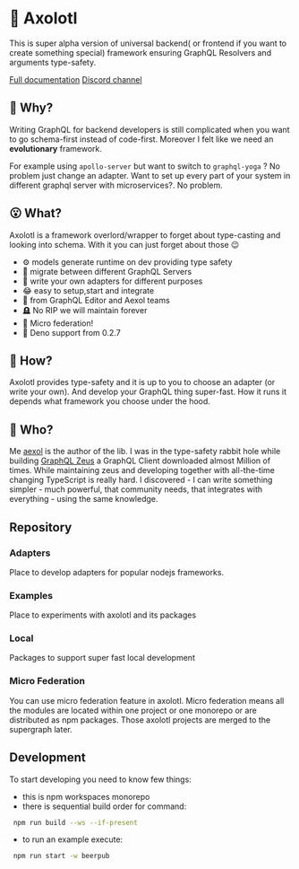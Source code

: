 # 🦎 Axolotl

This is super alpha version of universal backend( or frontend if you want to create something special) framework ensuring GraphQL Resolvers and arguments type-safety. 

[Full documentation](https://axolotl-docs.vercel.app)
[Discord channel](https://discord.gg/f8SfgGBHRz)

## 🤔 Why? 

Writing GraphQL for backend developers is still complicated when you want to go schema-first instead of code-first. Moreover I felt like we need an **evolutionary** framework. 

For example using `apollo-server` but want to switch to `graphql-yoga` ? No problem just change an adapter. 
Want to set up every part of your system in different graphql server with microservices?. No problem.

## 😮 What?

Axolotl is a framework overlord/wrapper to forget about type-casting and looking into schema. With it you can just forget about those 😉
- ⚙️ models generate runtime on dev providing type safety
- 🏃 migrate between different GraphQL Servers
- 🧐 write your own adapters for different purposes
- 😂 easy to setup,start and integrate
- 🫡 from GraphQL Editor and Aexol teams
- 🪦 No RIP we will maintain forever
- 🐙 Micro federation!
- 🦕 Deno support from 0.2.7

## 🫠 How?

Axolotl provides type-safety and it is up to you to choose an adapter (or write your own). And develop your GraphQL thing super-fast. How it runs it depends what framework you choose under the hood. 

## 🧌 Who?

Me [aexol](https://github.com/aexol) is the author of the lib. I was in the type-safety rabbit hole while building [GraphQL Zeus](https://github.com/graphql-editor/graphql-zeus) a GraphQL Client downloaded almost Million of times. While maintaining zeus and developing together with all-the-time changing TypeScript is really hard. I discovered - I can write something simpler - much powerful, that community needs, that integrates with everything - using the same knowledge.


## Repository

### Adapters
Place to develop adapters for popular nodejs frameworks.

### Examples
Place to experiments with axolotl and its packages

### Local
Packages to support super fast local development

### Micro Federation
You can use micro federation feature in axolotl. Micro federation means all the modules are located within one project or one monorepo or are distributed as npm packages. Those axolotl projects are merged to the supergraph later. 

## Development

To start developing you need to know few things:
- this is npm workspaces monorepo
- there is sequential build order for command:
```sh
 npm run build --ws --if-present
```
- to run an example execute:
```sh
 npm run start -w beerpub
```
